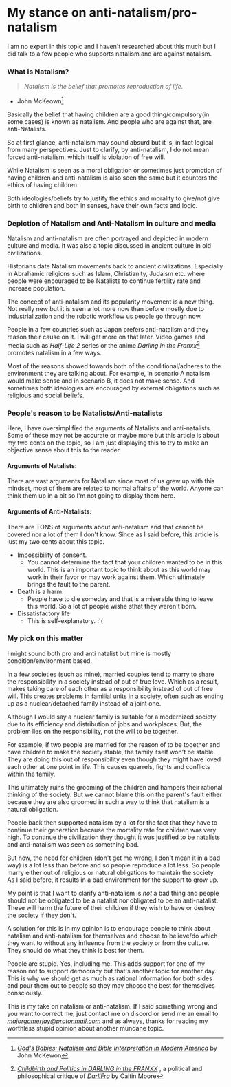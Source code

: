 # My stance on anti-natalism/pro-natalism

I am no expert in this topic and I haven't researched about
this much but I did talk to a few people who supports
natalism and are against natalism.

### What is Natalism?

> *Natalism is the belief that promotes reproduction of life.*
- John McKeown[^nt]

Basically the belief that having children are a good
thing/compulsory(in some cases) is known as natalism. And
people who are against that, are anti-Natalists.

So at first glance, anti-natalism may sound absurd but it
is, in fact logical from many perspectives. Just to clarify,
by anti-natalism, I do not mean forced anti-natalism, which
itself is violation of free will.

While Natalism is seen as a moral obligation or sometimes
just promotion of having children and anti-natalism is also
seen the same but it counters the ethics of having children.

Both ideologies/beliefs try to justify the ethics and
morality to give/not give birth to children and both in
senses, have their own facts and logic.

### Depiction of Natalism and Anti-Natalism in culture and media

Natalism and anti-natalism are often portrayed and depicted
in modern culture and media. It was also a topic discussed
in ancient culture in old civilizations.

Historians date Natalism movements back to
ancient civilizations. Especially in Abrahamic religions such as
Islam, Christianity, Judaism etc. where people were encouraged
to be Natalists to continue fertility rate and increase
population.

The concept of anti-natalism and its popularity movement is
a new thing. Not really new but it is seen a lot more now than
before mostly due to industrialization and the robotic
workflow us people go through now.

People in a few countries such as Japan prefers
anti-natalism and they reason their cause on it. I will get
more on that later. Video games and media such as *Half-Life
2* series or the anime *Darling in the Franxx*[^an] promotes
natalism in a few ways.

Most of the reasons showed towards both of the
conditional/adheres to the environment they are talking
about. For example, in scenario A natalism would make sense
and in scenario B, it does not make sense. And sometimes
both ideologies are encouraged by external obligations such
as religious and social beliefs.

### People's reason to be Natalists/Anti-natalists

Here, I have oversimplified the arguments of Natalists and
anti-natalists. Some of these may not be accurate or maybe
more but this article is about my two cents on the topic, so
I am just displaying this to try to make an objective sense
about this to the reader.

#### Arguments of Natalists:

There are vast arguments for Natalism since most of us grew
up with this mindset, most of them are related to normal
affairs of the world. Anyone can think them up in a bit so
I'm not going to display them here.

#### Arguments of Anti-Natalists:

There are TONS of arguments about anti-natalism and that
cannot be covered nor a lot of them I don't know. Since as I
said before, this article is just my two cents about this
topic.

- Impossibility of consent.
    - You cannot determine the fact that your children
      wanted to be in this world. This is an important topic
      to think about as this world may work in their favor
      or may work against them. Which ultimately brings the
      fault to the parent.
- Death is a harm.
    - People have to die someday and that is a miserable
      thing to leave this world. So a lot of people wishe
      sthat they weren't born.
- Dissatisfactory life
    - This is self-explanatory. :'(

### My pick on this matter

I might sound both pro and anti natalist but mine is mostly
condition/environment based.

In a few societies (such as mine), married couples tend to
marry to share the responsibility in a society instead of
out of true love. Which as a result, makes taking care of
each other as a responsibility instead of out of free will.
This creates problems in familial units in a society, often
such as ending up as a nuclear/detached family instead of a
joint one.

Although I would say a nuclear family is suitable for a
modernized society due to its efficiency and distribution
of jobs and workplaces. But, the problem lies on the
responsibility, not the will to be together.

For example, if two people are married for the reason of to
be together and have children to make the society stable,
the family itself won't be stable. They are doing this out
of responsibility even though they might have loved each
other at one point in life. This causes quarrels, fights and
conflicts within the family.

This ultimately ruins the grooming of the children and
hampers their rational thinking of the society. But we
cannot blame this on the parent's fault either because they
are also groomed in such a way to think that natalism is a
natural obligation.

People back then supported natalism by a lot for the fact
that they have to continue their generation because the
mortality rate for children was very high. To continue the
civilization they thought it was justified to be natalists
and anti-natalism was seen as something bad.

But now, the need for children (don't get me wrong, I don't
mean it in a bad way) is a lot less than before and so
people reproduce a lot less. So people marry either out of
religious or natural obligations to maintain the society.
As I said before, it results in a bad environment for the
support to grow up.

My point is that I want to clarify anti-natalism is *not* a
bad thing and people should not be obligated to be a
natalist nor obligated to be an anti-natalist. These will
harm the future of their children if they wish to have or
destroy the society if they don't.

A solution for this is in my opinion is to encourage people
to think about natalism and anti-natalism for themselves and choose to
believe/do which they want to without any influence from the
society or from the culture. They should do what they think
is best for them.

People are stupid. Yes, including me. This adds support for
one of my reason not to support democracy but that's another
topic for another day. This is why we should get as much as
rational information for both sides and pour them out to
people so they may choose the best for themselves
consciously.

This is my take on natalism or anti-natalism. If I said
something wrong and you want to correct me, just contact me
on discord or send me an email to
*majorgamerjay@protonmail.com* and as always, thanks for
reading my worthless stupid opinion about another mundane
topic.

[^nt]:
    [*God's Babies: Natalism and Bible Interpretation in Modern America*](https://books.google.com.bd/books?id=D5TbBQAAQBAJ&redir_esc=y)
    by John McKewon

[^an]:
    [*Childbirth and Politics in DARLING in the FRANXX*](https://www.animefeminist.com/discourse-childbirth-and-politics-in-darling-in-the-franxx/)
    , a political and philosophical critique of [*DarliFra*](https://en.wikipedia.org/wiki/Darling_in_the_Franxx) by Caitin Moore
